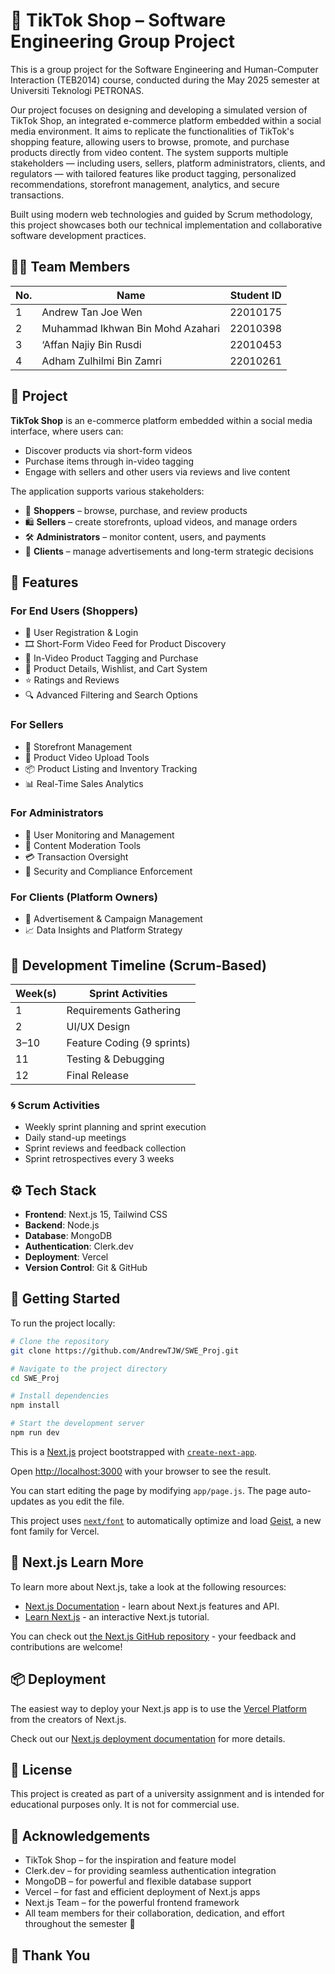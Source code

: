 # 🛒 TikTok Shop – Software Engineering Group Project

This is a group project for the Software Engineering and Human-Computer Interaction (TEB2014) course, conducted during the May 2025 semester at Universiti Teknologi PETRONAS.

Our project focuses on designing and developing a simulated version of TikTok Shop, an integrated e-commerce platform embedded within a social media environment. It aims to replicate the functionalities of TikTok's shopping feature, allowing users to browse, promote, and purchase products directly from video content. The system supports multiple stakeholders — including users, sellers, platform administrators, clients, and regulators — with tailored features like product tagging, personalized recommendations, storefront management, analytics, and secure transactions.

Built using modern web technologies and guided by Scrum methodology, this project showcases both our technical implementation and collaborative software development practices.

## 👨‍💻 Team Members

| No. | Name                             | Student ID |
| --- | -------------------------------- | ---------- |
| 1   | Andrew Tan Joe Wen               | 22010175   |
| 2   | Muhammad Ikhwan Bin Mohd Azahari | 22010398   |
| 3   | ‘Affan Najiy Bin Rusdi           | 22010453   |
| 4   | Adham Zulhilmi Bin Zamri         | 22010261   |

## 📌 Project

**TikTok Shop** is an e-commerce platform embedded within a social media interface, where users can:

- Discover products via short-form videos
- Purchase items through in-video tagging
- Engage with sellers and other users via reviews and live content

The application supports various stakeholders:

- 👤 **Shoppers** – browse, purchase, and review products
- 🛍️ **Sellers** – create storefronts, upload videos, and manage orders
- 🛠️ **Administrators** – monitor content, users, and payments
- 💼 **Clients** – manage advertisements and long-term strategic decisions

## 🧠 Features

### For End Users (Shoppers)

- 🔐 User Registration & Login
- 🎞️ Short-Form Video Feed for Product Discovery
- 🛒 In-Video Product Tagging and Purchase
- 🧾 Product Details, Wishlist, and Cart System
- ⭐ Ratings and Reviews
- 🔍 Advanced Filtering and Search Options

### For Sellers

- 🏪 Storefront Management
- 📸 Product Video Upload Tools
- 📦 Product Listing and Inventory Tracking
- 📊 Real-Time Sales Analytics

### For Administrators

- 👥 User Monitoring and Management
- 🧹 Content Moderation Tools
- 💳 Transaction Oversight
- 🔐 Security and Compliance Enforcement

### For Clients (Platform Owners)

- 📢 Advertisement & Campaign Management
- 📈 Data Insights and Platform Strategy

## 📅 Development Timeline (Scrum-Based)

| Week(s) | Sprint Activities          |
| ------- | -------------------------- |
| 1       | Requirements Gathering     |
| 2       | UI/UX Design               |
| 3–10    | Feature Coding (9 sprints) |
| 11      | Testing & Debugging        |
| 12      | Final Release              |

### 🌀 Scrum Activities

- Weekly sprint planning and sprint execution
- Daily stand-up meetings
- Sprint reviews and feedback collection
- Sprint retrospectives every 3 weeks

## ⚙️ Tech Stack

- **Frontend**: Next.js 15, Tailwind CSS
- **Backend**: Node.js
- **Database**: MongoDB
- **Authentication**: Clerk.dev
- **Deployment**: Vercel
- **Version Control**: Git & GitHub

## 🚀 Getting Started

To run the project locally:

```bash
# Clone the repository
git clone https://github.com/AndrewTJW/SWE_Proj.git

# Navigate to the project directory
cd SWE_Proj

# Install dependencies
npm install

# Start the development server
npm run dev
```

This is a [Next.js](https://nextjs.org) project bootstrapped with [`create-next-app`](https://github.com/vercel/next.js/tree/canary/packages/create-next-app).

Open [http://localhost:3000](http://localhost:3000) with your browser to see the result.

You can start editing the page by modifying `app/page.js`. The page auto-updates as you edit the file.

This project uses [`next/font`](https://nextjs.org/docs/app/building-your-application/optimizing/fonts) to automatically optimize and load [Geist](https://vercel.com/font), a new font family for Vercel.

## 📄 Next.js Learn More

To learn more about Next.js, take a look at the following resources:

- [Next.js Documentation](https://nextjs.org/docs) - learn about Next.js features and API.
- [Learn Next.js](https://nextjs.org/learn) - an interactive Next.js tutorial.

You can check out [the Next.js GitHub repository](https://github.com/vercel/next.js) - your feedback and contributions are welcome!

## 📦 Deployment

The easiest way to deploy your Next.js app is to use the [Vercel Platform](https://vercel.com/new?utm_medium=default-template&filter=next.js&utm_source=create-next-app&utm_campaign=create-next-app-readme) from the creators of Next.js.

Check out our [Next.js deployment documentation](https://nextjs.org/docs/app/building-your-application/deploying) for more details.

## 📜 License

This project is created as part of a university assignment and is intended for educational purposes only. It is not for commercial use.

## 🙌 Acknowledgements

- TikTok Shop – for the inspiration and feature model
- Clerk.dev – for providing seamless authentication integration
- MongoDB – for powerful and flexible database support
- Vercel – for fast and efficient deployment of Next.js apps
- Next.js Team – for the powerful frontend framework
- All team members for their collaboration, dedication, and effort throughout the semester 💪

## 🙏 Thank You
